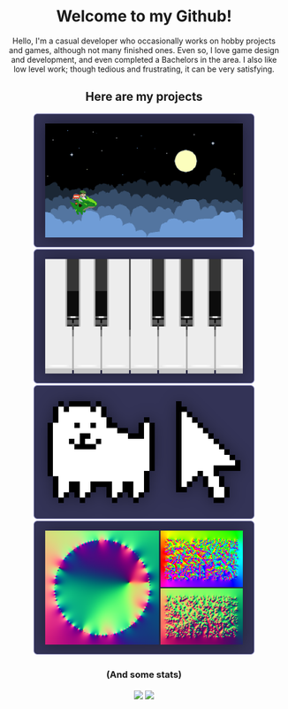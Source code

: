 <div align="center">
  <h1>Welcome to my Github!</h1>
</div>
<div align="center">
  <p>Hello, I'm a casual developer who occasionally works on hobby projects and games, although not many finished ones. Even so, I love game design and development, and even completed a Bachelors in the area. I also like low level work; though tedious and frustrating, it can be very satisfying.</p>
  
  <h2>Here are my projects</h2>
  <div>
    <a href="https://github.com/DDunda/LiveWallpaper"><img width="400" src="https://raw.githubusercontent.com/DDunda/PromotionalMaterials/master/LiveBackgroundCard.png" /></a>
    <a href="https://github.com/DDunda/SynthBoard"><img width="400" src="https://raw.githubusercontent.com/DDunda/PromotionalMaterials/master/SynthboardCard.png" /></a>
  </div>
  <div>
    <a href="https://github.com/DDunda/DesktopDog"><img width="400" src="https://raw.githubusercontent.com/DDunda/PromotionalMaterials/master/TobyCard.png" /></a>
    <a href="https://github.com/DDunda/Fields-plus-plus"><img width="400" src="https://raw.githubusercontent.com/DDunda/PromotionalMaterials/master/FieldsCard.png" /></a>
  </div>
  <h3>(And some stats)</h2>
  <a href="https://github.com/anuraghazra/github-readme-stats"><img align="center" height="150" src="https://github-readme-stats.vercel.app/api?username=DDunda&count_private=true&show_icons=true&include_all_commits=true&theme=radical" /></a>
  <a href="https://github.com/anuraghazra/github-readme-stats"><img align="center" height="150" src="https://github-readme-stats.vercel.app/api/top-langs/?username=DDunda&layout=compact&langs_count=6&theme=radical" /></a>
</div
